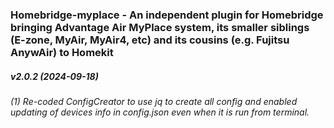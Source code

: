 ### Homebridge-myplace - An independent plugin for Homebridge bringing Advantage Air MyPlace system, its smaller siblings (E-zone, MyAir, MyAir4, etc) and its cousins (e.g. Fujitsu AnywAir) to Homekit
##### v2.0.2 (2024-09-18)

###### (1) Re-coded ConfigCreator to use jq to create all config and enabled updating of devices info in config.json even when it is run from terminal.
